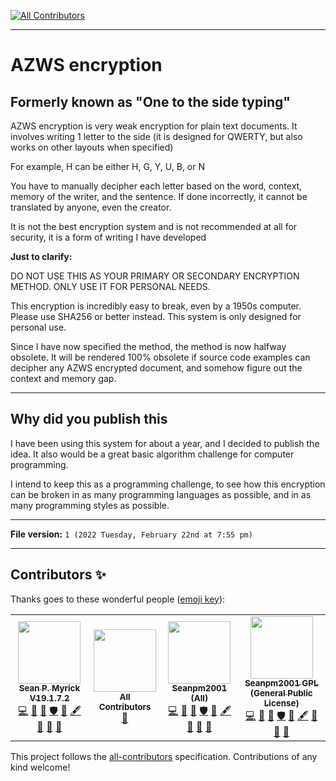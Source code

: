 
<!-- ALL-CONTRIBUTORS-BADGE:START - Do not remove or modify this section -->
[![All Contributors](https://img.shields.io/badge/all_contributors-4-orange.svg?style=flat-square)](#contributors-)
<!-- ALL-CONTRIBUTORS-BADGE:END -->
***

# AZWS encryption

## Formerly known as "One to the side typing"

AZWS encryption is very weak encryption for plain text documents. It involves writing 1 letter to the side (it is designed for QWERTY, but also works on other layouts when specified)

For example, H can be either H, G, Y, U, B, or N

You have to manually decipher each letter based on the word, context, memory of the writer, and the sentence. If done incorrectly, it cannot be translated by anyone, even the creator.

It is not the best encryption system and is not recommended at all for security, it is a form of writing I have developed

**Just to clarify:**

DO NOT USE THIS AS YOUR PRIMARY OR SECONDARY ENCRYPTION METHOD. ONLY USE IT FOR PERSONAL NEEDS.

This encryption is incredibly easy to break, even by a 1950s computer. Please use SHA256 or better instead. This system is only designed for personal use.

Since I have now specified the method, the method is now halfway obsolete. It will be rendered 100% obsolete if source code examples can decipher any AZWS encrypted document, and somehow figure out the context and memory gap.

***

## Why did you publish this

I have been using this system for about a year, and I decided to publish the idea. It also would be a great basic algorithm challenge for computer programming.

I intend to keep this as a programming challenge, to see how this encryption can be broken in as many programming languages as possible, and in as many programming styles as possible.

***

**File version:** `1 (2022 Tuesday, February 22nd at 7:55 pm)`

***

## Contributors ✨

Thanks goes to these wonderful people ([emoji key](https://allcontributors.org/docs/en/emoji-key)):

<!-- ALL-CONTRIBUTORS-LIST:START - Do not remove or modify this section -->
<!-- prettier-ignore-start -->
<!-- markdownlint-disable -->
<table>
  <tr>
    <td align="center"><a href="https://gist.github.com/seanpm2001/7e40a0e13c066a57577d8200b1afc6a3"><img src="https://avatars.githubusercontent.com/u/65933340?v=4?s=100" width="100px;" alt=""/><br /><sub><b>Sean P. Myrick V19.1.7.2</b></sub></a><br /><a href="https://github.com/seanpm2001/AZWS_Encryption/commits?author=seanpm2001" title="Code">💻</a> <a href="https://github.com/seanpm2001/AZWS_Encryption/commits?author=seanpm2001" title="Documentation">📖</a> <a href="#projectManagement-seanpm2001" title="Project Management">📆</a> <a href="#security-seanpm2001" title="Security">🛡️</a> <a href="#data-seanpm2001" title="Data">🔣</a> <a href="#content-seanpm2001" title="Content">🖋</a> <a href="#design-seanpm2001" title="Design">🎨</a> <a href="#maintenance-seanpm2001" title="Maintenance">🚧</a> <a href="#ideas-seanpm2001" title="Ideas, Planning, & Feedback">🤔</a></td>
    <td align="center"><a href="https://allcontributors.org"><img src="https://avatars.githubusercontent.com/u/46410174?v=4?s=100" width="100px;" alt=""/><br /><sub><b>All Contributors</b></sub></a><br /><a href="https://github.com/seanpm2001/AZWS_Encryption/commits?author=all-contributors" title="Documentation">📖</a></td>
    <td align="center"><a href="https://github.com/seanpm2001/"><img src="https://avatars.githubusercontent.com/u/71843643?v=4?s=100" width="100px;" alt=""/><br /><sub><b>Seanpm2001 (All)</b></sub></a><br /><a href="https://github.com/seanpm2001/AZWS_Encryption/commits?author=seanpm2001-all" title="Code">💻</a> <a href="https://github.com/seanpm2001/AZWS_Encryption/commits?author=seanpm2001-all" title="Documentation">📖</a> <a href="#projectManagement-seanpm2001-all" title="Project Management">📆</a> <a href="#security-seanpm2001-all" title="Security">🛡️</a> <a href="#data-seanpm2001-all" title="Data">🔣</a> <a href="#content-seanpm2001-all" title="Content">🖋</a> <a href="#design-seanpm2001-all" title="Design">🎨</a> <a href="#maintenance-seanpm2001-all" title="Maintenance">🚧</a> <a href="#ideas-seanpm2001-all" title="Ideas, Planning, & Feedback">🤔</a></td>
    <td align="center"><a href="https://github.com/Seanpm2001-GPL"><img src="https://avatars.githubusercontent.com/u/86742875?v=4?s=100" width="100px;" alt=""/><br /><sub><b>Seanpm2001 GPL (General Public License)</b></sub></a><br /><a href="https://github.com/seanpm2001/AZWS_Encryption/commits?author=seanpm2001-GPL" title="Code">💻</a> <a href="https://github.com/seanpm2001/AZWS_Encryption/commits?author=seanpm2001-GPL" title="Documentation">📖</a> <a href="#projectManagement-seanpm2001-GPL" title="Project Management">📆</a> <a href="#security-seanpm2001-GPL" title="Security">🛡️</a> <a href="#data-seanpm2001-GPL" title="Data">🔣</a> <a href="#content-seanpm2001-GPL" title="Content">🖋</a> <a href="#design-seanpm2001-GPL" title="Design">🎨</a> <a href="#maintenance-seanpm2001-GPL" title="Maintenance">🚧</a> <a href="#ideas-seanpm2001-GPL" title="Ideas, Planning, & Feedback">🤔</a></td>
  </tr>
</table>

<!-- markdownlint-restore -->
<!-- prettier-ignore-end -->

<!-- ALL-CONTRIBUTORS-LIST:END -->

This project follows the [all-contributors](https://github.com/all-contributors/all-contributors) specification. Contributions of any kind welcome!